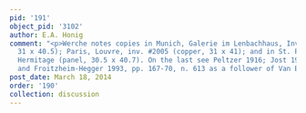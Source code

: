 ```yaml
---
pid: '191'
object_pid: '3102'
author: E.A. Honig
comment: "<p>Werche notes copies in Munich, Galerie im Lenbachhaus, Inv. #G 6943 (panel,
  31 x 40.5); Paris, Louvre, inv. #2005 (copper, 31 x 41); and in St. Petersburg,
  Hermitage (panel, 30.5 x 40.7). On the last see Peltzer 1916; Jost 1963, p. 96;
  and Froitzheim-Hegger 1993, pp. 167-70, n. 613 as a follower of Van Balen.</p>"
post_date: March 18, 2014
order: '190'
collection: discussion
---
```

